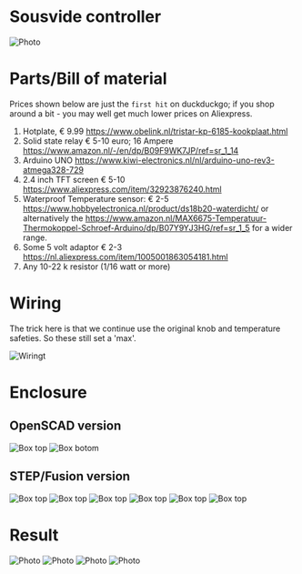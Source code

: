 # Sousvide controller

![Photo](images/IMG_1283.jpg)

# Parts/Bill of material

Prices shown below are just the `first hit` on duckduckgo; if you shop around a bit - you may well get much lower prices on Aliexpress.

1. Hotplate, € 9.99 https://www.obelink.nl/tristar-kp-6185-kookplaat.html
2. Solid state relay € 5-10 euro; 16 Ampere https://www.amazon.nl/-/en/dp/B09F9WK7JP/ref=sr_1_14
3. Arduino UNO https://www.kiwi-electronics.nl/nl/arduino-uno-rev3-atmega328-729
4. 2.4 inch TFT screen € 5-10 https://www.aliexpress.com/item/32923876240.html
5. Waterproof Temperature sensor: € 2-5 https://www.hobbyelectronica.nl/product/ds18b20-waterdicht/ or alternatively the https://www.amazon.nl/MAX6675-Temperatuur-Thermokoppel-Schroef-Arduino/dp/B07Y9YJ3HG/ref=sr_1_5 for a wider range.
6. Some 5 volt adaptor € 2-3 https://nl.aliexpress.com/item/1005001863054181.html
7. Any 10-22 k resistor (1/16 watt or more)
 
# Wiring

The trick here is that we continue use the original knob and temperature safeties. So these still set a 'max'.

![Wiringt](images/wiring.png?raw=true "Wiring")

# Enclosure

## OpenSCAD version

![Box top](images/box1.png?raw=true "Box top")
![Box botom](images/box2.png?raw=true "Box bottom")

## STEP/Fusion version

![Box top](images/all.png?raw=true "Box top")
![Box top](images/back.png?raw=true "Box top")
![Box top](images/front.png?raw=true "Box top")
![Box top](images/half.png?raw=true "Box top")
![Box top](images/box1.png?raw=true "Box top")
![Box top](images/box2.png?raw=true "Box top")

# Result

![Photo](images/IMG_1279.jpg?raw=true)
![Photo](images/IMG_1280.jpg?raw=true)
![Photo](images/IMG_1281.jpg?raw=true)
![Photo](images/IMG_1282.jpg?raw=true)
